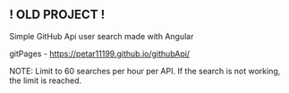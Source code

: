 **!  OLD PROJECT  !**
--

Simple GitHub Api user search made with Angular

gitPages - https://petar11199.github.io/githubApi/

NOTE: Limit to 60 searches per hour per API. If the search is not working, the limit is reached.

